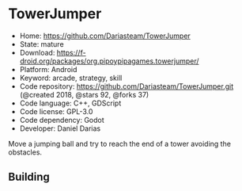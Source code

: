 # TowerJumper

- Home: https://github.com/Dariasteam/TowerJumper
- State: mature
- Download: https://f-droid.org/packages/org.pipoypipagames.towerjumper/
- Platform: Android
- Keyword: arcade, strategy, skill
- Code repository: https://github.com/Dariasteam/TowerJumper.git (@created 2018, @stars 92, @forks 37)
- Code language: C++, GDScript
- Code license: GPL-3.0
- Code dependency: Godot
- Developer: Daniel Darias

Move a jumping ball and try to reach the end of a tower avoiding the obstacles.

## Building
